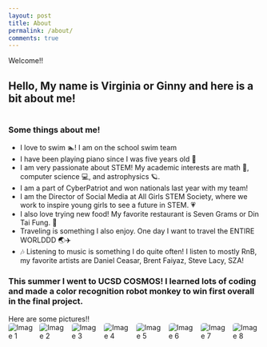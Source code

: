```yaml
---
layout: post
title: About
permalink: /about/
comments: true
---
```


<!DOCTYPE html>
<html lang="en">
<head>
  <meta charset="UTF-8" />
  <meta name="viewport" content="width=device-width, initial-scale=1.0"/>
  <title>Confetti Fun!</title>
  <style>
    /* Confetti canvas stays in the background */
    #confetti-canvas {
      position: fixed;
      top: 0;
      left: 0;
      width: 100%;
      height: 100%;
      pointer-events: none;
      z-index: 1;
    }

    /* Centered message styling */
    .center-message {
      position: absolute;
      top: 50%;
      left: 50%;
      transform: translate(-50%, -50%);
      z-index: 2;
      text-align: center;
      font-family: 'Segoe UI', sans-serif;
      color: #222;
      font-size: 3rem;
      font-weight: bold;
      background: linear-gradient(90deg, #ff6ec4, #7873f5);
      -webkit-background-clip: text;
      -webkit-text-fill-color: transparent;
    }
  </style>
</head>
<body>
  <!-- Confetti canvas -->
  <canvas id="confetti-canvas"></canvas>

  <!-- Cool center message -->
  <div class="center-message">
    Welcome!!
  </div>

  <!-- Confetti script -->
  <script>
    const canvas = document.getElementById('confetti-canvas');
    const ctx = canvas.getContext('2d');
    canvas.width = window.innerWidth;
    canvas.height = window.innerHeight;

    window.addEventListener('resize', () => {
      canvas.width = window.innerWidth;
      canvas.height = window.innerHeight;
    });

    const confetti = [];
    const confettiCount = 150;
    const colors = ['#f94144', '#f3722c', '#f9c74f', '#43aa8b', '#577590', '#9b5de5'];

    for (let i = 0; i < confettiCount; i++) {
      confetti.push({
        x: Math.random() * canvas.width,
        y: Math.random() * canvas.height - canvas.height,
        r: Math.random() * 6 + 4,
        d: Math.random() * confettiCount,
        color: colors[Math.floor(Math.random() * colors.length)],
        tilt: Math.floor(Math.random() * 10) - 10,
        tiltAngleIncremental: (Math.random() * 0.07) + 0.05,
        tiltAngle: 0
      });
    }

    function drawConfetti() {
      ctx.clearRect(0, 0, canvas.width, canvas.height);
      confetti.forEach((c, index) => {
        ctx.beginPath();
        ctx.lineWidth = c.r;
        ctx.strokeStyle = c.color;
        ctx.moveTo(c.x + c.tilt + (c.r / 2), c.y);
        ctx.lineTo(c.x + c.tilt, c.y + c.tilt + (c.r / 2));
        ctx.stroke();
      });

      updateConfetti();
    }

    function updateConfetti() {
      confetti.forEach((c, i) => {
        c.tiltAngle += c.tiltAngleIncremental;
        c.y += (Math.cos(c.d) + 3 + c.r / 2) / 2;
        c.x += Math.sin(0);
        c.tilt = Math.sin(c.tiltAngle) * 15;

        if (c.y > canvas.height) {
          confetti[i] = {
            x: Math.random() * canvas.width,
            y: -20,
            r: c.r,
            d: c.d,
            color: c.color,
            tilt: c.tilt,
            tiltAngleIncremental: c.tiltAngleIncremental,
            tiltAngle: c.tiltAngle
          };
        }
      });
    }

    (function loop() {
      requestAnimationFrame(loop);
      drawConfetti();
    })();
  </script>
</body>
</html>


## Hello, My name is Virginia or Ginny and here is a bit about me!


<style>
    /* Style looks pretty compact, 
       - grid-container and grid-item are referenced the code 
    */
    .grid-container {
        display: grid;
        grid-template-columns: repeat(auto-fill, minmax(150px, 1fr)); /* Dynamic columns */
        gap: 10px;
    }
    .grid-item {
        text-align: center;
    }
    .grid-item img {
        width: 100%;
        height: 100px; /* Fixed height for uniformity */
        object-fit: contain; /* Ensure the image fits within the fixed height */
    }
    .grid-item p {
        margin: 5px 0; /* Add some margin for spacing */
    }

    .image-gallery {
        display: flex;
        flex-wrap: nowrap;
        overflow-x: auto;
        gap: 10px;
        }

    .image-gallery img {
        max-height: 150px;
        object-fit: cover;
        border-radius: 5px;
    }
</style>

<!-- This grid_container class is used by CSS styling and the id is used by JavaScript connection -->
<div class="grid-container" id="grid_container">
    <!-- content will be added here by JavaScript -->
</div>

<script>
    // 1. Make a connection to the HTML container defined in the HTML div
    var container = document.getElementById("grid_container"); // This container connects to the HTML div

    // 2. Define a JavaScript object for our http source and our data rows for the Living in the World grid
    var http_source = "https://upload.wikimedia.org/wikipedia/commons/";
    var living_in_the_world = [
        
    ];

    // 3a. Consider how to update style count for size of container
    // The grid-template-columns has been defined as dynamic with auto-fill and minmax

    // 3b. Build grid items inside of our container for each row of data
    for (const location of living_in_the_world) {
        // Create a "div" with "class grid-item" for each row
        var gridItem = document.createElement("div");
        gridItem.className = "grid-item";  // This class name connects the gridItem to the CSS style elements
        // Add "img" HTML tag for the flag
        var img = document.createElement("img");
        img.src = http_source + location.flag; // concatenate the source and flag
        img.alt = location.flag + " Flag"; // add alt text for accessibility

        // Add "p" HTML tag for the description
        var description = document.createElement("p");
        description.textContent = location.description; // extract the description

        // Add "p" HTML tag for the greeting
        var greeting = document.createElement("p");
        greeting.textContent = location.greeting;  // extract the greeting

        // Append img and p HTML tags to the grid item DIV
        gridItem.appendChild(img);
        gridItem.appendChild(description);
        gridItem.appendChild(greeting);

        // Append the grid item DIV to the container DIV
        container.appendChild(gridItem);
    }
</script>

### Some things about me!

- I love to swim 🏊! I am on the school swim team
- I have been playing piano since I was five years old 🎹
- I am very passionate about STEM! My academic interests are math 🧮, computer science 💻, and astrophysics 🪐. 
- I am a part of CyberPatriot and won nationals last year with my team!
- I am the Director of Social Media at All Girls STEM Society, where we work to inspire young girls to see a future in STEM. 💗
- I also love trying new food! My favorite restaurant is Seven Grams or Din Tai Fung. 🥟
- Traveling is something I also enjoy. One day I want to travel the ENTIRE WORLDDD 🌏✈️
- 🎶 Listening to music is something I do quite often! I listen to mostly RnB, my favorite artists are Daniel Ceasar, Brent Faiyaz, Steve Lacy, SZA! 

### This summer I went to UCSD COSMOS! I learned lots of coding and made a color recognition robot monkey to win first overall in the final project.

<comment>
Here are some pictures!!
<comment>

<div class="image-gallery">
  <img src="{{site.baseurl}}/images/about/cosmos.png" alt="Image 1">
  <img src="{{site.baseurl}}/images/about/IMG_9801.png" alt="Image 2">
  <img src="{{site.baseurl}}/images/about/IMG_1552.png" alt="Image 3">
  <img src="{{site.baseurl}}/images/about/IMG_6397.png" alt="Image 4">
  <img src="{{site.baseurl}}/images/about/IMG_6465.png" alt="Image 5">
  <img src="{{site.baseurl}}/images/about/IMG_6449.png" alt="Image 6">
  <img src="{{site.baseurl}}/images/about/IMG_6476.png" alt="Image 7">
  <img src="{{site.baseurl}}/images/about/IMG_6526.png" alt="Image 8">
</div>
